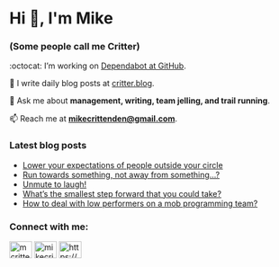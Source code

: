 # Hi 👋, I'm Mike
### (Some people call me Critter)

:octocat: I’m working on [Dependabot at GitHub](https://github.com/features/security).

📝 I write daily blog posts at [critter.blog](https://critter.blog).

💬 Ask me about **management, writing, team jelling, and trail running**.

📫 Reach me at **mikecrittenden@gmail.com**.

### Latest blog posts
<!-- BLOG-POST-LIST:START -->
- [Lower your expectations of people outside your circle](https://critter.blog/2023/06/05/lower-your-expectations-of-people-outside-your-circle/)
- [Run towards something, not away from something…?](https://critter.blog/2023/06/01/run-towards-something-not-away-from-something/)
- [Unmute to laugh!](https://critter.blog/2023/06/01/unmute-to-laugh/)
- [What’s the smallest step forward that you could take?](https://critter.blog/2023/05/31/whats-the-smallest-step-forward-that-you-could-take/)
- [How to deal with low performers on a mob programming team?](https://critter.blog/2023/05/30/how-to-deal-with-low-performers-on-a-mob-programming-team/)
<!-- BLOG-POST-LIST:END -->

<h3 align="left">Connect with me:</h3>
<p align="left">
<a href="https://twitter.com/mcrittenden" target="blank"><img align="center" src="https://raw.githubusercontent.com/rahuldkjain/github-profile-readme-generator/master/src/images/icons/Social/twitter.svg" alt="mcrittenden" height="30" width="40" /></a>
<a href="https://linkedin.com/in/mikecrittenden" target="blank"><img align="center" src="https://raw.githubusercontent.com/rahuldkjain/github-profile-readme-generator/master/src/images/icons/Social/linked-in-alt.svg" alt="mikecrittenden" height="30" width="40" /></a>
<a href="https://critter.blog/feed/" target="blank"><img align="center" src="https://raw.githubusercontent.com/rahuldkjain/github-profile-readme-generator/master/src/images/icons/Social/rss.svg" alt="https://critter.blog/feed/" height="30" width="40" /></a>
</p>
